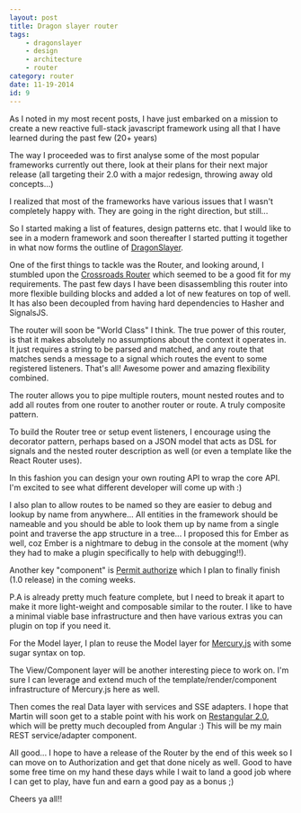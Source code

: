 ```yaml
---
layout: post
title: Dragon slayer router
tags:
    - dragonslayer
    - design
    - architecture
    - router
category: router
date: 11-19-2014
id: 9
---
```


As I noted in my most recent posts, I have just embarked on a mission to create a new reactive full-stack javascript framework using all that I have learned during the past few (20+ years)

The way I proceeded was to first analyse some of the most popular frameworks currently out there, look at their plans for their next major release (all targeting their 2.0 with a major redesign, throwing away old concepts...)

I realized that most of the frameworks have various issues that I wasn't completely happy with. They are going in the right direction, but still...

<!--more-->

So I started making a list of features, design patterns etc. that I would like to see in a modern framework and soon thereafter I started putting it together in what now forms the outline of [DragonSlayer](https://github.com/kristianmandrup/dragonslayer).

One of the first things to tackle was the Router, and looking around, I stumbled upon the [Crossroads Router](https://github.com/kristianmandrup/crossroads.js) which seemed to be a good fit for my requirements.
The past few days I have been disassembling this router into more flexible building blocks and added a lot of new features on top of well. It has also been decoupled from having hard dependencies to Hasher and SignalsJS.

The router will soon be "World Class" I think. The true power of this router, is that it makes absolutely no assumptions about the context it operates in. It just requires a string to be parsed and matched, and any route that matches sends a message to a signal which routes the event to some registered listeners.
That's all! Awesome power and amazing flexibility combined.

The router allows you to pipe multiple routers, mount nested routes and to add all routes from one router to another router or route. A truly composite pattern.

To build the Router tree or setup event listeners, I encourage using the decorator pattern, perhaps based on a JSON model that acts as DSL for signals and the nested router description as well  (or even a template like the React Router uses).

In this fashion you can design your own routing API to wrap the core API. I'm excited to see what different developer will come up with :)

I also plan to allow routes to be named so they are easier to debug and lookup by name from anywhere...
All entities in the framework should be nameable and you should be able to look them up by name from a single point and traverse the app structure in a tree... I proposed this for Ember as well, coz Ember is a nightmare to debug in the console at the moment (why they had to make a plugin specifically to help with debugging!!).

Another key "component" is [Permit authorize](https://github.com/kristianmandrup/permit-authorize) which I plan to finally finish (1.0 release) in the coming weeks.

P.A is already pretty much feature complete, but I need to break it apart to make it more light-weight and composable similar to the router. I like to have a minimal viable base infrastructure and then have various extras you can plugin on top if you need it.

For the Model layer, I plan to reuse the Model layer for [Mercury.js](https://github.com/Raynos/mercury) with some sugar syntax on top.

The View/Component layer will be another interesting piece to work on. I'm sure I can leverage and extend much of the template/render/component infrastructure of Mercury.js here as well.

Then comes the real Data layer with services and SSE adapters. I hope that Martin will soon get to a stable point with his work on [Restangular 2.0](https://github.com/mgonto/restangular/compare/2.0-wip), which will be pretty much decoupled from Angular :) This will be my main REST service/adapter component.

All good... I hope to have a release of the Router by the end of this week so I can move on to Authorization and get that done nicely as well. Good to have some free time on my hand these days while I wait to land a good job where I can get to play, have fun and earn a good pay as a bonus ;)

Cheers ya all!!
